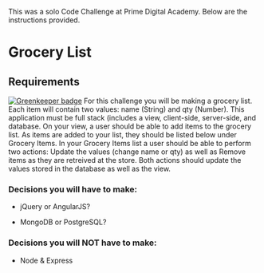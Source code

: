 This was a solo Code Challenge at Prime Digital Academy. Below are the instructions provided.

# Grocery List
## Requirements

[![Greenkeeper badge](https://badges.greenkeeper.io/emkerber/codeChallenge_groceryList.svg)](https://greenkeeper.io/)
For this challenge you will be making a grocery list. Each item will contain two values: name (String) and qty (Number). This application must be full stack (includes a view, client-side, server-side, and database. On your view, a user should be able to add items to the grocery list. As items are added to your list, they should be listed below under Grocery Items. In your Grocery Items list a user should be able to perform two actions: Update the values (change name or qty) as well as Remove items as they are retreived at the store. Both actions should update the values stored in the database as well as the view.

### Decisions you will have to make:

* jQuery or AngularJS?

* MongoDB or PostgreSQL?

### Decisions you will NOT have to make:

* Node & Express
